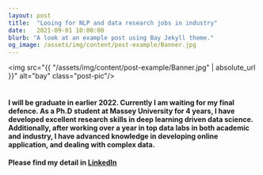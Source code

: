 ```yaml
---
layout: post
title:  "Looing for NLP and data research jobs in industry"
date:   2021-09-01 10:00:00
blurb: "A look at an example post using Bay Jekyll theme."
og_image: /assets/img/content/post-example/Banner.jpg
---
```


<img src="{{ "/assets/img/content/post-example/Banner.jpg" | absolute_url }}" alt="bay" class="post-pic"/>
<br />
<br />

#### I will be graduate in earlier 2022. Currently I am waiting for my final defence. As a Ph.D student at Massey University for 4 years, I have developed excellent research skills in deep learning driven data science. Additionally, after working over a year in top data labs in both academic and industry, I have advanced knowledge in developing online application, and dealing with complex data.

#### Please find my detail in [LinkedIn](https://www.linkedin.com/in/zhao-jiawei-72526b144/)
